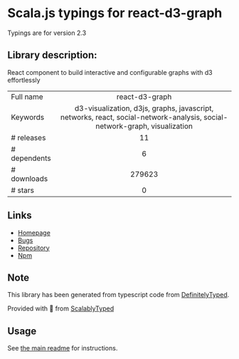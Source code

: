 
# Scala.js typings for react-d3-graph

Typings are for version 2.3

## Library description:
React component to build interactive and configurable graphs with d3 effortlessly

|                    |                 |
| ------------------ | :-------------: |
| Full name          | react-d3-graph |
| Keywords           | d3-visualization, d3js, graphs, javascript, networks, react, social-network-analysis, social-network-graph, visualization |
| # releases         | 11 |
| # dependents       | 6 |
| # downloads        | 279623 |
| # stars            | 0 |

## Links
- [Homepage](https://github.com/danielcaldas/react-d3-graph#readme)
- [Bugs](https://github.com/danielcaldas/react-d3-graph/issues)
- [Repository](https://github.com/danielcaldas/react-d3-graph)
- [Npm](https://www.npmjs.com/package/react-d3-graph)
    


## Note
This library has been generated from typescript code from [DefinitelyTyped](https://definitelytyped.org).

Provided with :purple_heart: from [ScalablyTyped](https://github.com/oyvindberg/ScalablyTyped)

## Usage
See [the main readme](../../readme.md) for instructions.


